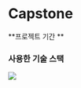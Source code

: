 # Capstone


**프로젝트 기간 **


### 사용한 기술 스택
<img src="https://img.shields.io/badge/Python-#3776AB?style=for-the-badge&logo=Python&logoColor=white">
